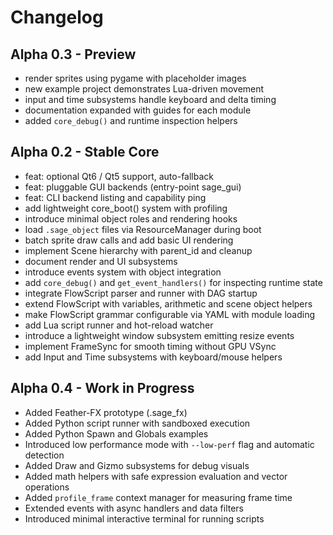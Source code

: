 # Changelog

## Alpha 0.3 - Preview
- render sprites using pygame with placeholder images
- new example project demonstrates Lua-driven movement
- input and time subsystems handle keyboard and delta timing
- documentation expanded with guides for each module
- added `core_debug()` and runtime inspection helpers

## Alpha 0.2 - Stable Core
- feat: optional Qt6 / Qt5 support, auto-fallback
- feat: pluggable GUI backends (entry-point sage_gui)
- feat: CLI backend listing and capability ping
- add lightweight core_boot() system with profiling
- introduce minimal object roles and rendering hooks
- load `.sage_object` files via ResourceManager during boot
- batch sprite draw calls and add basic UI rendering
- implement Scene hierarchy with parent_id and cleanup
- document render and UI subsystems
- introduce events system with object integration
- add `core_debug()` and `get_event_handlers()` for inspecting runtime state
- integrate FlowScript parser and runner with DAG startup
- extend FlowScript with variables, arithmetic and scene object helpers
- make FlowScript grammar configurable via YAML with module loading
- add Lua script runner and hot-reload watcher
- introduce a lightweight window subsystem emitting resize events
- implement FrameSync for smooth timing without GPU VSync
- add Input and Time subsystems with keyboard/mouse helpers

## Alpha 0.4 - Work in Progress
- Added Feather-FX prototype (.sage_fx)
- Added Python script runner with sandboxed execution
- Added Python Spawn and Globals examples
- Introduced low performance mode with `--low-perf` flag and automatic
  detection
- Added Draw and Gizmo subsystems for debug visuals
- Added math helpers with safe expression evaluation and vector operations
- Added `profile_frame` context manager for measuring frame time
- Extended events with async handlers and data filters
- Introduced minimal interactive terminal for running scripts
